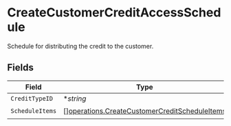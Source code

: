# CreateCustomerCreditAccessSchedule

Schedule for distributing the credit to the customer.


## Fields

| Field                                                                                                          | Type                                                                                                           | Required                                                                                                       | Description                                                                                                    |
| -------------------------------------------------------------------------------------------------------------- | -------------------------------------------------------------------------------------------------------------- | -------------------------------------------------------------------------------------------------------------- | -------------------------------------------------------------------------------------------------------------- |
| `CreditTypeID`                                                                                                 | **string*                                                                                                      | :heavy_minus_sign:                                                                                             | N/A                                                                                                            |
| `ScheduleItems`                                                                                                | [][operations.CreateCustomerCreditScheduleItems](../../models/operations/createcustomercreditscheduleitems.md) | :heavy_check_mark:                                                                                             | N/A                                                                                                            |